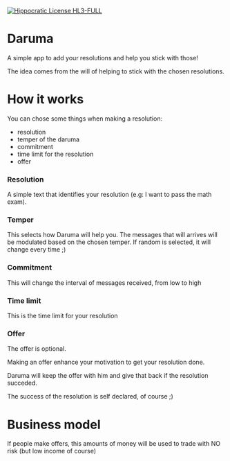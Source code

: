 [![Hippocratic License HL3-FULL](https://img.shields.io/static/v1?label=Hippocratic%20License&message=HL3-FULL&labelColor=5e2751&color=bc8c3d)](https://firstdonoharm.dev/version/3/0/full.html)

# Daruma

A simple app to add your resolutions and help you stick with those!

The idea comes from the will of helping to stick with the chosen resolutions.

# How it works

You can chose some things when making a resolution:

- resolution
- temper of the daruma
- commitment
- time limit for the resolution
- offer

### Resolution

A simple text that identifies your resolution (e.g: I want to pass the math exam).

### Temper 

This selects how Daruma will help you. The messages that will arrives will be modulated based on the chosen temper. If random is selected, it will change every time ;)

### Commitment

This will change the interval of messages received, from low to high

### Time limit

This is the time limit for your resolution

### Offer

The offer is optional.

Making an offer enhance your motivation to get your resolution done.

Daruma will keep the offer with him and give that back if the resolution succeded.

The success of the resolution is self declared, of course ;)

# Business model

If people make offers, this amounts of money will be used to trade with NO risk (but low income of course)
